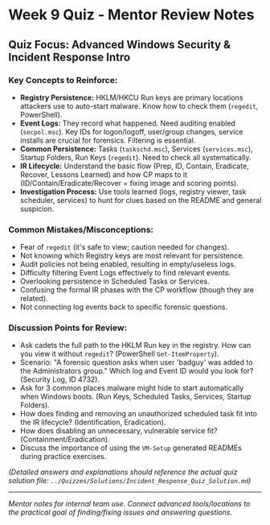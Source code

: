 # Week 9 Quiz - Mentor Review Notes

## Quiz Focus: Advanced Windows Security & Incident Response Intro

### Key Concepts to Reinforce:

-   **Registry Persistence:** HKLM/HKCU Run keys are primary locations attackers use to auto-start malware. Know how to check them (`regedit`, PowerShell).
-   **Event Logs:** They record what happened. Need auditing enabled (`secpol.msc`). Key IDs for logon/logoff, user/group changes, service installs are crucial for forensics. Filtering is essential.
-   **Common Persistence:** Tasks (`taskschd.msc`), Services (`services.msc`), Startup Folders, Run Keys (`regedit`). Need to check all systematically.
-   **IR Lifecycle:** Understand the basic flow (Prep, ID, Contain, Eradicate, Recover, Lessons Learned) and how CP maps to it (ID/Contain/Eradicate/Recover = fixing image and scoring points).
-   **Investigation Process:** Use tools learned (logs, registry viewer, task scheduler, services) to hunt for clues based on the README and general suspicion.

### Common Mistakes/Misconceptions:

-   Fear of `regedit` (it's safe to view; caution needed for changes).
-   Not knowing which Registry keys are most relevant for persistence.
-   Audit policies not being enabled, resulting in empty/useless logs.
-   Difficulty filtering Event Logs effectively to find relevant events.
-   Overlooking persistence in Scheduled Tasks or Services.
-   Confusing the formal IR phases with the CP workflow (though they are related).
-   Not connecting log events back to specific forensic questions.

### Discussion Points for Review:

-   Ask cadets the full path to the HKLM Run key in the registry. How can you view it without `regedit`? (PowerShell `Get-ItemProperty`).
-   Scenario: "A forensic question asks when user 'badguy' was added to the Administrators group." Which log and Event ID would you look for? (Security Log, ID 4732).
-   Ask for 3 common places malware might hide to start automatically when Windows boots. (Run Keys, Scheduled Tasks, Services, Startup Folders).
-   How does finding and removing an unauthorized scheduled task fit into the IR lifecycle? (Identification, Eradication).
-   How does disabling an unnecessary, vulnerable service fit? (Containment/Eradication).
-   Discuss the importance of using the `VM-Setup` generated READMEs during practice exercises.

*(Detailed answers and explanations should reference the actual quiz solution file: `../Quizzes/Solutions/Incident_Response_Quiz_Solution.md`)*

---
*Mentor notes for internal team use. Connect advanced tools/locations to the practical goal of finding/fixing issues and answering questions.*
